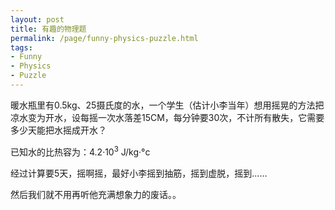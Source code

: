 ```yaml
---
layout: post
title: 有趣的物理题
permalink: /page/funny-physics-puzzle.html
tags:
- Funny
- Physics
- Puzzle
---
```

暖水瓶里有0.5kg、25摄氏度的水，一个学生（估计小李当年）想用摇晃的方法把凉水变为开水，设每摇一次水落差15CM，每分钟要30次，不计所有散失，它需要多少天能把水摇成开水？

已知水的比热容为：4.2·10<sup>3</sup> J/kg·&deg;c

经过计算要5天，摇啊摇，最好小李摇到抽筋，摇到虚脱，摇到……

然后我们就不用再听他充满想象力的废话。。